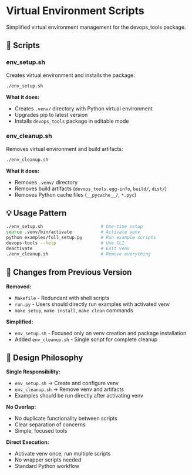 # Virtual Environment Scripts

Simplified virtual environment management for the devops_tools package.

## 📜 Scripts

### env_setup.sh

Creates virtual environment and installs the package:

```bash
./env_setup.sh
```

**What it does:**

- Creates `.venv/` directory with Python virtual environment
- Upgrades pip to latest version
- Installs `devops_tools` package in editable mode

### env_cleanup.sh

Removes virtual environment and build artifacts:

```bash
./env_cleanup.sh
```

**What it does:**

- Removes `.venv/` directory
- Removes build artifacts (`devops_tools.egg-info`, `build/`, `dist/`)
- Removes Python cache files (`__pycache__/`, `*.pyc`)

## 💡 Usage Pattern

```bash
./env_setup.sh                      # One-time setup
source .venv/bin/activate           # Activate venv
python examples/full_setup.py       # Run example scripts
devops-tools --help                 # Use CLI
deactivate                          # Exit venv
./env_cleanup.sh                    # Remove everything
```

## 🔄 Changes from Previous Version

**Removed:**
- `Makefile` - Redundant with shell scripts
- `run.py` - Users should directly run examples with activated venv
- `make setup`, `make install`, `make clean` commands

**Simplified:**
- `env_setup.sh` - Focused only on venv creation and package installation
- Added `env_cleanup.sh` - Single script for complete cleanup

## 🎯 Design Philosophy

**Single Responsibility:**
- `env_setup.sh` → Create and configure venv
- `env_cleanup.sh` → Remove venv and artifacts
- Examples should be run directly after activating venv

**No Overlap:**
- No duplicate functionality between scripts
- Clear separation of concerns
- Simple, focused tools

**Direct Execution:**
- Activate venv once, run multiple scripts
- No wrapper scripts needed
- Standard Python workflow
